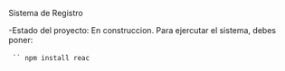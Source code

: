<hi1> Sistema de Registro </h1>

-Estado del proyecto: En construccion.
Para ejercutar el sistema, debes poner:

` `` npm install reac` ` `
